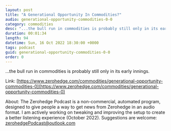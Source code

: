 ```yaml
---
layout: post
title: "A Generational Opportunity In Commodities?"
audio: generational-opportunity-commodities-0-0
category: commodities
desc: "...the bull run in commodities is probably still only in its early innings."
duration: 00:01:34
length: 94
datetime: Sun, 16 Oct 2022 18:30:00 +0000
tags: podcast
guid: generational-opportunity-commodities-0-0
order: 0
---
```

...the bull run in commodities is probably still only in its early innings.

Link: [https://www.zerohedge.com/commodities/generational-opportunity-commodities-0](https://www.zerohedge.com/commodities/generational-opportunity-commodities-0)

About: The Zerohedge Podcast is a non-commercial, automated program, designed to give people a way to get news from Zerohedge in an audio format.  I am actively working on tweaking and improving the setup to create a better listening experience (October 2022).  Suggestions are welcome: [zerohedgePodcast@outlook.com](mailto:zerohedgePodcast@outlook.com)